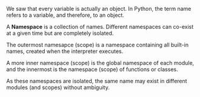 We saw that every variable is actually an object. In Python, the term name refers to a variable, and therefore, to an object.

A **Namespace** is a collection of names. Different namespaces can co-exist at a given time but are completely isolated.

The outermost namesapce (scope) is a namespace containing all built-in names, created when the interpreter executes.

A more inner namespace (scope) is the global namespace of each module, and the innermost is the namespace (scope) of functions or classes.

As these namespaces are isolated, the same name may exist in different modules (and scopes) without ambiguity.
